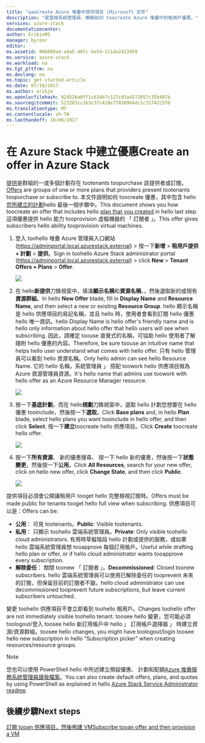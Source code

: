 ```yaml
---
title: "aaaCreate Azure 堆疊中提供項目 |Microsoft 文件"
description: "是雲端系統管理員，瞭解如何 toocreate Azure 堆疊中的租用戶優惠。"
services: azure-stack
documentationcenter: 
author: ErikjeMS
manager: byronr
editor: 
ms.assetid: 96b080a4-a9a5-407c-ba54-111de2413d59
ms.service: azure-stack
ms.workload: na
ms.tgt_pltfrm: na
ms.devlang: na
ms.topic: get-started-article
ms.date: 07/10/2017
ms.author: erikje
ms.openlocfilehash: 924526a0ff1c634b7c127c03a4572057c35b497b
ms.sourcegitcommit: 523283cc1b3c37c428e77850964dc1c33742c5f0
ms.translationtype: MT
ms.contentlocale: zh-TW
ms.lasthandoff: 10/06/2017
---
```

# <a name="create-an-offer-in-azure-stack"></a><span data-ttu-id="0c906-103">在 Azure Stack 中建立優惠</span><span class="sxs-lookup"><span data-stu-id="0c906-103">Create an offer in Azure Stack</span></span>
<span data-ttu-id="0c906-104">[提供](azure-stack-key-features.md)是群組的一或多個計劃存在 tootenants toopurchase 該提供者或訂閱。</span><span class="sxs-lookup"><span data-stu-id="0c906-104">[Offers](azure-stack-key-features.md) are groups of one or more plans that providers present tootenants toopurchase or subscribe to.</span></span> <span data-ttu-id="0c906-105">本文件說明如何 toocreate 優惠，其中包含 hello[您所建立的計劃](azure-stack-create-plan.md)hello 最後一個步驟中。</span><span class="sxs-lookup"><span data-stu-id="0c906-105">This document shows you how toocreate an offer that includes hello [plan that you created](azure-stack-create-plan.md) in hello last step.</span></span> <span data-ttu-id="0c906-106">這項優惠提供 hello 能力 tooprovision 虛擬機器的 「 訂閱者 」。</span><span class="sxs-lookup"><span data-stu-id="0c906-106">This offer gives subscribers hello ability tooprovision virtual machines.</span></span>

1. <span data-ttu-id="0c906-107">登入 toohello 堆疊 Azure 管理員入口網站 (https://adminportal.local.azurestack.external) > 按一下**新增** > **租用戶提供 + 計劃** >  **提供**。</span><span class="sxs-lookup"><span data-stu-id="0c906-107">Sign in toohello Azure Stack administrator portal (https://adminportal.local.azurestack.external) > click **New** > **Tenant Offers + Plans** > **Offer**.</span></span>

   ![](media/azure-stack-create-offer/image01.png)
2. <span data-ttu-id="0c906-108">在 hello**新提供**刀鋒視窗中，填滿**顯示名稱**和**資源名稱**，，然後選取新的或現有**資源群組**。</span><span class="sxs-lookup"><span data-stu-id="0c906-108">In hello **New Offer** blade, fill in **Display Name** and **Resource Name**, and then select a new or existing **Resource Group**.</span></span> <span data-ttu-id="0c906-109">hello 顯示名稱是 hello 供應項目的易記名稱，並且 hello 時，使用者會看到訂閱 hello 優惠 hello 唯一資訊。</span><span class="sxs-lookup"><span data-stu-id="0c906-109">hello Display Name is hello offer's friendly name and is hello only information about hello offer that hello users will see when subscribing.</span></span> <span data-ttu-id="0c906-110">因此，請確定 toouse 直覺式的名稱，可協助 hello 使用者了解隨附 hello 優惠的內容。</span><span class="sxs-lookup"><span data-stu-id="0c906-110">Therefore, be sure toouse an intuitive name that helps hello user understand what comes with hello offer.</span></span> <span data-ttu-id="0c906-111">只有 hello 管理員可以看到 hello 資源名稱。</span><span class="sxs-lookup"><span data-stu-id="0c906-111">Only hello admin can see hello Resource Name.</span></span> <span data-ttu-id="0c906-112">它的 hello 名稱，系統管理員 」 搭配 toowork hello 供應項目做為 Azure 資源管理員資源。</span><span class="sxs-lookup"><span data-stu-id="0c906-112">It's hello name that admins use toowork with hello offer as an Azure Resource Manager resource.</span></span>

   ![](media/azure-stack-create-offer/image01a.png)
3. <span data-ttu-id="0c906-113">按一下**基底計劃**，而在 hello**規劃**刀鋒視窗中，選取 hello 計劃您想要在 hello 優惠 tooinclude，然後按一下**選取**。</span><span class="sxs-lookup"><span data-stu-id="0c906-113">Click **Base plans** and, in hello **Plan** blade, select hello plans you want tooinclude in hello offer, and then click **Select**.</span></span> <span data-ttu-id="0c906-114">按一下**建立**toocreate hello 供應項目。</span><span class="sxs-lookup"><span data-stu-id="0c906-114">Click **Create** toocreate hello offer.</span></span>

   ![](media/azure-stack-create-offer/image02.png)
4. <span data-ttu-id="0c906-115">按一下**所有資源**、 新的優惠搜尋、 按一下 hello 新的優惠，然後按一下**狀態變更**，然後按一下**公用**。</span><span class="sxs-lookup"><span data-stu-id="0c906-115">Click **All Resources**, search for your new offer, click on hello new offer, click **Change State**, and then click **Public**.</span></span>

   ![](media/azure-stack-create-offer/image03.png)

<span data-ttu-id="0c906-116">提供項目必須會公開讓租用戶 tooget hello 完整檢視訂閱時。</span><span class="sxs-lookup"><span data-stu-id="0c906-116">Offers must be made public for tenants tooget hello full view when subscribing.</span></span> <span data-ttu-id="0c906-117">供應項目可以是：</span><span class="sxs-lookup"><span data-stu-id="0c906-117">Offers can be:</span></span>

* <span data-ttu-id="0c906-118">**公用**： 可見 tootenants。</span><span class="sxs-lookup"><span data-stu-id="0c906-118">**Public**: Visible tootenants.</span></span>
* <span data-ttu-id="0c906-119">**私用**： 只顯示 toohello 雲端系統管理員。</span><span class="sxs-lookup"><span data-stu-id="0c906-119">**Private**: Only visible toohello cloud administrators.</span></span> <span data-ttu-id="0c906-120">有用時草擬階段 hello 計劃或提供的服務，或如果 hello 雲端系統管理員想 tooapprove 每個訂用帳戶。</span><span class="sxs-lookup"><span data-stu-id="0c906-120">Useful while drafting hello plan or offer, or if hello cloud administrator wants tooapprove every subscription.</span></span>
* <span data-ttu-id="0c906-121">**解除委任**： 關閉 toonew 「 訂閱者 」。</span><span class="sxs-lookup"><span data-stu-id="0c906-121">**Decommissioned**: Closed toonew subscribers.</span></span> <span data-ttu-id="0c906-122">hello 雲端系統管理員可以使用已解除委任的 tooprevent 未來的訂閱，但保留目前的訂閱者不變。</span><span class="sxs-lookup"><span data-stu-id="0c906-122">hello cloud administrator can use decommissioned tooprevent future subscriptions, but leave current subscribers untouched.</span></span>

<span data-ttu-id="0c906-123">變更 toohello 供應項目不會立即看到 toohello 租用戶。</span><span class="sxs-lookup"><span data-stu-id="0c906-123">Changes toohello offer are not immediately visible toohello tenant.</span></span> <span data-ttu-id="0c906-124">toosee hello 變更，您可能必須 toologout/登入 toosee hello 新訂用帳戶中 hello 」 訂用帳戶選擇器 」 時建立資源/資源群組。</span><span class="sxs-lookup"><span data-stu-id="0c906-124">toosee hello changes, you might have toologout/login toosee hello new subscription in hello “Subscription picker” when creating resources/resource groups.</span></span>

> [!NOTE]
><span data-ttu-id="0c906-125">您也可以使用 PowerShell hello 中所述建立預設優惠、 計劃和配額[Azure 堆疊服務系統管理員讀我檔案](https://github.com/Azure/AzureStack-Tools/tree/master/ServiceAdmin)。</span><span class="sxs-lookup"><span data-stu-id="0c906-125">You can also create default offers, plans, and quotas by using PowerShell as explained in hello [Azure Stack Service Administrator readme](https://github.com/Azure/AzureStack-Tools/tree/master/ServiceAdmin).</span></span>
>


## <a name="next-steps"></a><span data-ttu-id="0c906-126">後續步驟</span><span class="sxs-lookup"><span data-stu-id="0c906-126">Next steps</span></span>
[<span data-ttu-id="0c906-127">訂閱 tooan 供應項目，然後佈建 VM</span><span class="sxs-lookup"><span data-stu-id="0c906-127">Subscribe tooan offer and then provision a VM</span></span>](azure-stack-subscribe-plan-provision-vm.md)

